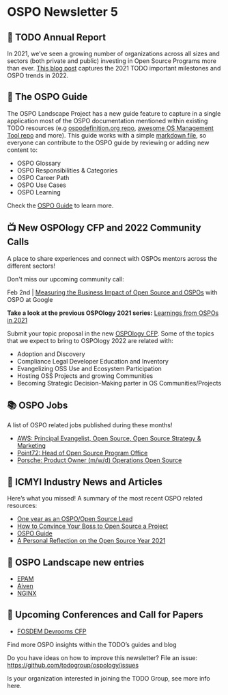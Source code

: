 # OSPO Newsletter 5

## 🚀 TODO Annual Report

In 2021, we’ve seen a growing number of organizations across all sizes and sectors (both private and public) investing in Open Source Programs more than ever. [This blog post](https://todogroup.org/blog/a-year-in-review-2021/) captures the 2021 TODO important milestones and OSPO trends in 2022.

## 📖 The OSPO Guide

The OSPO Landscape Project has a new guide feature to capture in a single application most of the OSPO documentation mentioned within existing TODO resources (e.g [ospodefinition.org repo](https://github.com/todogroup/ospodefinition.org), [awesome OS Management Tool repo](https://github.com/todogroup/awesome-ospo) and more). This guide works with a simple [markdown file](https://github.com/todogroup/ospolandscape/blob/master/guide.md), so everyone can contribute to the OSPO guide by reviewing or adding new content to:

* OSPO Glossary
* OSPO Responsibilities & Categories
* OSPO Career Path
* OSPO Use Cases
* OSPO Learning

Check the [OSPO Guide](https://landscape.todogroup.org/guide) to learn more.


## 📺 New OSPOlogy CFP and 2022 Community Calls

A place to share experiences and connect with OSPOs mentors across the different sectors!

Don't miss our upcoming community call:

Feb 2nd | [Measuring the Business Impact of Open Source and OSPOs](https://community.linuxfoundation.org/events/details/lfhq-todo-group-presents-measuring-the-business-impact-of-open-source-ospos/) with OSPO at Google

**Take a look at the previous OSPOlogy 2021 series:** [Learnings from OSPOs in 2021](https://www.linuxfoundation.org/blog/ospology-learnings-from-ospos-in-2021/)

Submit your topic proposal in the new [OSPOlogy CFP](https://github.com/todogroup/ospology/issues/new/choose). Some of the topics that we expect to bring to OSPOlogy 2022 are related with:

* Adoption and Discovery
* Compliance Legal Developer Education and Inventory
* Evangelizing OSS Use and Ecosystem Participation
* Hosting OSS Projects and growing Communities
* Becoming Strategic Decision-Making parter in OS Communities/Projects

## 📚 OSPO Jobs

A list of OSPO related jobs published during these months!

* [AWS: Principal Evangelist, Open Source, Open Source Strategy & Marketing](https://www.amazon.jobs/en/jobs/1821512/principal-evangelist-open-source-open-source-strategy-marketing)
* [Point72: Head of Open Source Program Office](https://www.linkedin.com/jobs/view/2851828639/)
* [Porsche: Product Owner (m/w/d) Operations Open Source](https://jobs.porsche.com/index.php?ac=jobad&id=29558#js-share-jobad)


## 📌 ICMYI Industry News and Articles

Here’s what you missed! A summary of the most recent OSPO related resources:

* [One year as an OSPO/Open Source Lead](https://medium.com/the-svt-tech-blog/one-year-as-an-ospo-open-source-lead-ea5e37c12ca3)
* [How to Convince Your Boss to Open Source a Project](https://dev.to/github/how-to-convince-your-boss-to-open-source-a-project-2kb8)
* [OSPO Guide](https://landscape.todogroup.org/guide)
* [A Personal Reflection on the Open Source Year 2021](https://blogs.sap.com/2021/12/16/a-personal-reflection-on-the-open-source-year-2021/)


## 📩 OSPO Landscape new entries

* [EPAM](https://github.com/todogroup/ospolandscape/pull/109)
* [Aiven](https://github.com/todogroup/ospolandscape/pull/108)
* [NGINX](https://github.com/todogroup/ospolandscape/pull/105)

## 📎 Upcoming Conferences and Call for Papers

* [FOSDEM Devrooms CFP](https://fosdem.org/2022/news/2021-11-30-accepted-developer-rooms/)

Find more OSPO insights within the TODO’s guides and blog

Do you have ideas on how to improve this newsletter? File an issue: https://github.com/todogroup/ospology/issues

Is your organization interested in joining the TODO Group, see more info here.
